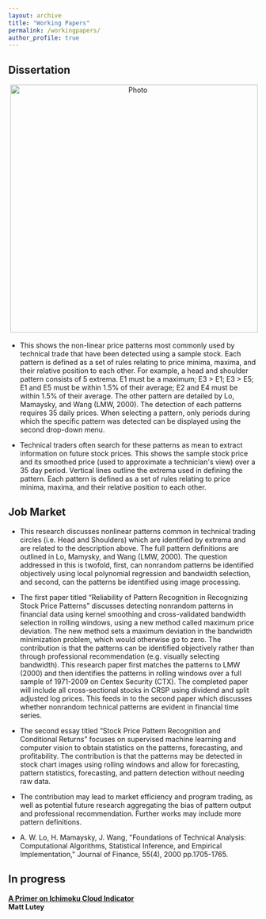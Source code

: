 ```yaml
---
layout: archive
title: "Working Papers"
permalink: /workingpapers/
author_profile: true
---
```

## Dissertation

<p align="center">
  <img src="https://yetul.github.io/files/HS.jpg?raw=true" alt="Photo" style="width: 500px;"/>
</p>


* This shows the non-linear price patterns most commonly used by technical trade that have been detected using a sample stock. Each pattern is defined as a set of rules relating to price minima, maxima, and their relative position to each other. For example, a head and shoulder pattern consists of 5 extrema. E1 must be a maximum; E3 > E1; E3 > E5; E1 and E5 must be within 1.5% of their average; E2 and E4 must be within 1.5% of their average. The other pattern are detailed by Lo, Mamaysky, and Wang (LMW, 2000). The detection of each patterns requires 35 daily prices. When selecting a pattern, only periods during which the specific pattern was detected can be displayed using the second drop-down menu.<br>

* Technical traders often search for these patterns as mean to extract information on future stock prices. This shows the sample stock price and its smoothed price (used to approximate a technician's view) over a 35 day period. Vertical lines  outline the extrema used in defining the pattern. Each pattern is defined as a set of rules relating to price minima, maxima, and their relative position to each other.<br>


## Job Market

* This research discusses nonlinear patterns common in technical trading circles (i.e. Head and Shoulders) which are identified by extrema and are related to the description above. The full pattern definitions are outlined in Lo, Mamysky, and Wang (LMW, 2000). The question addressed in this is twofold, first, can nonrandom patterns be identified objectively using local polynomial regression and bandwidth selection, and second, can the patterns be identified using image processing. <br>

* The first paper titled “Reliability of Pattern Recognition in Recognizing Stock Price Patterns” discusses detecting nonrandom patterns in financial data using kernel smoothing and cross-validated bandwidth selection in rolling windows, using a new method called maximum price deviation. The new method sets a maximum deviation in the bandwidth minimization problem, which would otherwise go to zero. The contribution is that the patterns can be identified objectively rather than through professional recommendation (e.g. visually selecting bandwidth). This research paper first matches the patterns to LMW (2000) and then identifies the patterns in rolling windows over a full sample of 1971-2009 on Centex Security (CTX). The completed paper will include all cross-sectional stocks in CRSP using dividend and split adjusted log prices. This feeds in to the second paper which discusses whether nonrandom technical patterns are evident in financial time series. <br>
* The second essay titled “Stock Price Pattern Recognition and Conditional Returns” focuses on supervised machine learning and computer vision to obtain statistics on the patterns, forecasting, and profitability. The contribution is that the patterns may be detected in stock chart images using rolling windows and allow for forecasting, pattern statistics, forecasting, and pattern detection without needing raw data.<br>
* The contribution may lead to market efficiency and program trading, as well as potential future research aggregating the bias of pattern output and professional recommendation. Further works may include more pattern definitions.<br>

* A. W. Lo, H. Mamaysky, J. Wang, "Foundations of Technical Analysis: Computational Algorithms, Statistical Inference, and Empirical Implementation," Journal of Finance, 55(4), 2000 pp.1705-1765.<br>
<!-- <b>[Computer Vision and Classic Chart Patterns](jobmarket)</b><br>
<b>Matt Lutey</b> -->

<!-- ## Submitted -->

## In progress
<!-- <b>[Survival Analysis of Ichimoku Cloud Indicator](wp1)</b><br>
<b>Matt Lutey</b>

<b>[Performance Evaluation of Stock Selection Strategies](wp2)</b><br>
 <b>Matt Lutey</b> -->

<b>[A Primer on Ichimoku Cloud Indicator](wp3)</b><br>
<b>Matt Lutey</b>

<!-- <b>[Forecasting Equity Premium with Ichimoku Cloud](wp4)</b><br>
<b>Matt Lutey</b> -->
<!--
<b>[Pay Gap: Do outside CEOs earn unfair compensation](wp5)</b><br>
<b>Matt Lutey</b> -->
